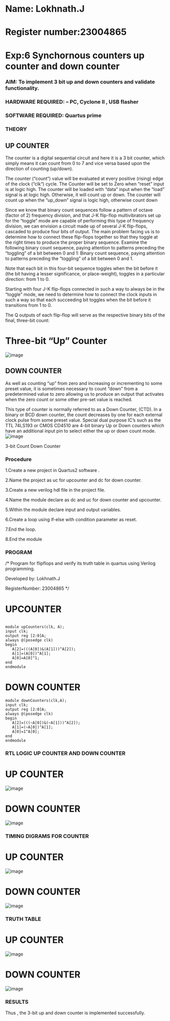 # Name: Lokhnath.J
# Register number:23004865
# Exp:6 Synchornous counters  up counter and down counter 
### AIM: To implement 3 bit up and down counters and validate  functionality.
### HARDWARE REQUIRED:  – PC, Cyclone II , USB flasher
### SOFTWARE REQUIRED:   Quartus prime
### THEORY 

## UP COUNTER 
The counter is a digital sequential circuit and here it is a 3 bit counter, which simply means it can count from 0 to 7 and vice versa based upon the direction of counting (up/down).

The counter (“count“) value will be evaluated at every positive (rising) edge of the clock (“clk“) cycle. The Counter will be set to Zero when “reset” input is at logic high. The counter will be loaded with “data” input when the “load” signal is at logic high. Otherwise, it will count up or down. The counter will count up when the “up_down” signal is logic high, otherwise count down

Since we know that binary count sequences follow a pattern of octave (factor of 2) frequency division, and that J-K flip-flop multivibrators set up for the “toggle” mode are capable of performing this type of frequency division, we can envision a circuit made up of several J-K flip-flops, cascaded to produce four bits of output. The main problem facing us is to determine how to connect these flip-flops together so that they toggle at the right times to produce the proper binary sequence. Examine the following binary count sequence, paying attention to patterns preceding the “toggling” of a bit between 0 and 1: Binary count sequence, paying attention to patterns preceding the “toggling” of a bit between 0 and 1.

Note that each bit in this four-bit sequence toggles when the bit before it (the bit having a lesser significance, or place-weight), toggles in a particular direction: from 1 to 0.

Starting with four J-K flip-flops connected in such a way to always be in the “toggle” mode, we need to determine how to connect the clock inputs in such a way so that each succeeding bit toggles when the bit before it transitions from 1 to 0.
 

The Q outputs of each flip-flop will serve as the respective binary bits of the final, three-bit count:

 
 

# Three-bit “Up” Counter
![image](https://github.com/Lokhnath10/Exp-7-Synchornous-counters-/assets/138969918/de543c01-fb8f-4572-9f59-5d0104c15f8c)




## DOWN COUNTER 

As well as counting “up” from zero and increasing or incrementing to some preset value, it is sometimes necessary to count “down” from a predetermined value to zero allowing us to produce an output that activates when the zero count or some other pre-set value is reached.

This type of counter is normally referred to as a Down Counter, (CTD). In a binary or BCD down counter, the count decreases by one for each external clock pulse from some preset value. Special dual purpose IC’s such as the TTL 74LS193 or CMOS CD4510 are 4-bit binary Up or Down counters which have an additional input pin to select either the up or down count mode.
![image](https://github.com/Lokhnath10/Exp-7-Synchornous-counters-/assets/138969918/d70c19f1-cdd7-4a8c-9b60-aa973410f184)



3-bit Count Down Counter
### Procedure
1.Create a new project in Quartus2 software .

2.Name the project as uc for upcounter and dc for down counter.

3.Create a new verilog hdl file in the project file.

4.Name the module declare as dc and uc for down counter and upcounter.

5.Within the module declare input and output variables.

6.Create a loop using if-else with condition parameter as reset.

7.End the loop.

8.End the module

### PROGRAM 
/*
Program for flipflops  and verify its truth table in quartus using Verilog programming.

Developed by: Lokhnath.J

RegisterNumber:  23004865
*/

 

# UPCOUNTER
```

module upCounters(clk, A);
input clk;
output reg [2:0]A;
always @(posedge clk)
begin
   A[2]=(((A[0])&(A[1]))^A[2]);
   A[1]=(A[0])^A[1];
   A[0]=A[0]^1;
end
endmodule
```
# DOWN COUNTER
```
module downCounters(clk,A);
input clk;
output reg [2:0]A;
always @(posedge clk)
begin
   A[2]=(((~A[0])&(~A[1]))^A[2]);
   A[1]=(~A[0])^A[1];
   A[0]=1^A[0];
end 
endmodule

```
### RTL LOGIC UP COUNTER AND DOWN COUNTER 
# UP COUNTER
![image](https://github.com/Lokhnath10/Exp-7-Synchornous-counters-/assets/138969918/e20cb60c-a65e-4006-878f-5afacff538d8)

# DOWN COUNTER
![image](https://github.com/Lokhnath10/Exp-7-Synchornous-counters-/assets/138969918/962d59d6-81a4-42ef-ae1c-5aa59e3f75a7)




### TIMING DIGRAMS FOR COUNTER  
# UP COUNTER
![image](https://github.com/Lokhnath10/Exp-7-Synchornous-counters-/assets/138969918/c1304f09-3a77-40c1-9578-78ac45537849)


# DOWN COUNTER
![image](https://github.com/Lokhnath10/Exp-7-Synchornous-counters-/assets/138969918/1025ab33-a078-47aa-9017-871e652f34e5)






### TRUTH TABLE 
# UP COUNTER
![image](https://github.com/Lokhnath10/Exp-7-Synchornous-counters-/assets/138969918/55b26df6-10d2-4d79-a82e-b24a6c413e7a)


# DOWN COUNTER
![image](https://github.com/Lokhnath10/Exp-7-Synchornous-counters-/assets/138969918/6bbc95b7-8696-45ac-88d8-830a95f0700c)









### RESULTS 
Thus , the 3-bit up and down counter is implemented successfully.
